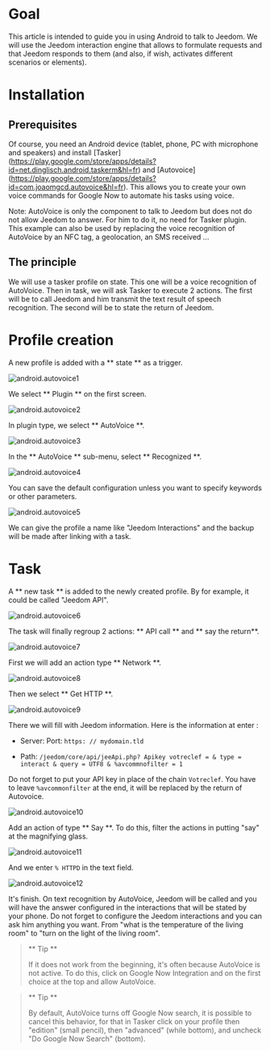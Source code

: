 Goal
========

This article is intended to guide you in using Android
to talk to Jeedom. We will use the Jeedom interaction engine that
allows to formulate requests and that Jeedom responds to them (and also, if
wish, activates different scenarios or elements).

Installation
============

Prerequisites
-------------

Of course, you need an Android device (tablet, phone, PC with
microphone and speakers) and install
[Tasker] (https://play.google.com/store/apps/details?id=net.dinglisch.android.taskerm&hl=fr)
and
[Autovoice] (https://play.google.com/store/apps/details?id=com.joaomgcd.autovoice&hl=fr).
This allows you to create your own voice commands for Google Now
to automate his tasks using voice.

Note: AutoVoice is only the component to talk to Jeedom but does not
do not allow Jeedom to answer. For him to do it, no need for
Tasker plugin. This example can also be used by replacing the
voice recognition of AutoVoice by an NFC tag, a geolocation,
an SMS received ...

The principle
-----------

We will use a tasker profile on state. This one will be a
voice recognition of AutoVoice. Then in task, we will ask
Tasker to execute 2 actions. The first will be to call Jeedom and him
transmit the text result of speech recognition. The second
will be to state the return of Jeedom.

Profile creation
==================

A new profile is added with a ** state ** as a trigger.

![android.autovoice1](../images/android.autovoice1.png)

We select ** Plugin ** on the first screen.

![android.autovoice2](../images/android.autovoice2.png)

In plugin type, we select ** AutoVoice **.

![android.autovoice3](../images/android.autovoice3.png)

In the ** AutoVoice ** sub-menu, select ** Recognized **.

![android.autovoice4](../images/android.autovoice4.png)

You can save the default configuration unless you want to
specify keywords or other parameters.

![android.autovoice5](../images/android.autovoice5.png)

We can give the profile a name like "Jeedom Interactions" and the
backup will be made after linking with a task.

Task
========

A ** new task ** is added to the newly created profile. By
for example, it could be called "Jeedom API".

![android.autovoice6](../images/android.autovoice6.png)

The task will finally regroup 2 actions: ** API call ** and ** say the
return**.

![android.autovoice7](../images/android.autovoice7.png)

First we will add an action type ** Network **.

![android.autovoice8](../images/android.autovoice8.png)

Then we select ** Get HTTP **.

![android.autovoice9](../images/android.autovoice9.png)

There we will fill with Jeedom information. Here is the information at
enter :

-   Server: Port: `https: // mydomain.tld`

-   Path:
    `/jeedom/core/api/jeeApi.php? Apikey votreclef = & type = interact & query = UTF8 & %avcommnofilter = 1`

Do not forget to put your API key in place of the chain
`Votreclef`. You have to leave `%avcommonfilter` at the end, it will be
replaced by the return of Autovoice.

![android.autovoice10](../images/android.autovoice10.png)

Add an action of type ** Say **. To do this, filter the actions in
putting "say" at the magnifying glass.

![android.autovoice11](../images/android.autovoice11.png)

And we enter `% HTTPD` in the text field.

![android.autovoice12](../images/android.autovoice12.png)

It's finish. On text recognition by AutoVoice, Jeedom will be
called and you will have the answer configured in the interactions that
will be stated by your phone. Do not forget to configure the
Jeedom interactions and you can ask him anything you
want. From "what is the temperature of the living room" to "turn on the light of the
living room".

> ** Tip **
>
> If it does not work from the beginning, it's often because AutoVoice
> is not active. To do this, click on Google Now
> Integration and on the first choice at the top and allow
> AutoVoice.

> ** Tip **
>
> By default, AutoVoice turns off Google Now search, it is
> possible to cancel this behavior, for that in Tasker click on
> your profile then "edition" (small pencil), then "advanced" (while
> bottom), and uncheck "Do Google Now Search" (bottom).
